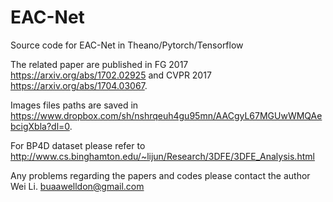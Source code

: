 # EAC-Net
Source code for EAC-Net in Theano/Pytorch/Tensorflow

The related paper are published in FG 2017 https://arxiv.org/abs/1702.02925   and  CVPR 2017 https://arxiv.org/abs/1704.03067.


Images files paths are saved in https://www.dropbox.com/sh/nshrqeuh4gu95mn/AACgyL67MGUwWMQAebcigXbla?dl=0.

For BP4D dataset please refer to http://www.cs.binghamton.edu/~lijun/Research/3DFE/3DFE_Analysis.html

Any problems regarding the papers and codes please contact the author Wei Li. buaawelldon@gmail.com
